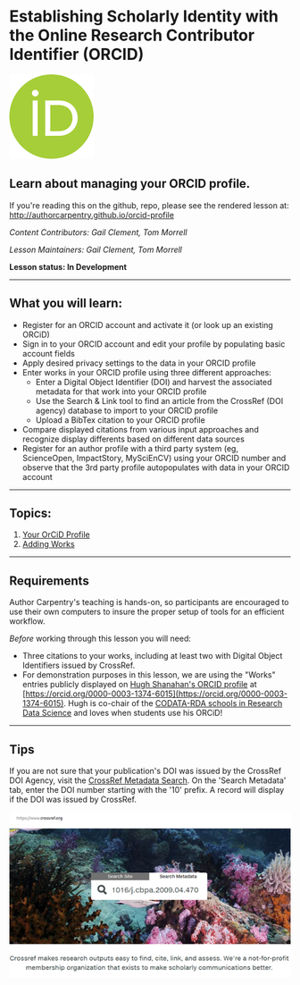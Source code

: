 Establishing Scholarly Identity with the Online Research Contributor Identifier (ORCID)
=======

![](img/orcid.png) 

## Learn about managing your ORCID profile.  

If you're reading this on the github, repo, please see the rendered lesson at: 
http://authorcarpentry.github.io/orcid-profile

*Content Contributors: Gail Clement, Tom Morrell*

*Lesson Maintainers: Gail Clement, Tom Morrell*

**Lesson status: In Development**

-----

## What you will learn:

* Register for an ORCID account and activate it (or look up an existing ORCiD)
* Sign in to your ORCID account and edit your profile by populating basic account fields
* Apply desired privacy settings to the data in your ORCID profile
* Enter works in your ORCID profile using three different approaches:
    * Enter a Digital Object Identifier (DOI) and harvest the associated metadata for that work into your ORCID profile
    * Use the Search & Link tool to find an article from the CrossRef (DOI agency) database to import to your ORCID profile
    * Upload a BibTex citation to your ORCID profile
* Compare displayed citations from various input approaches and recognize display differents based on different data sources
* Register for an author profile with a third party system (eg, ScienceOpen, ImpactStory, MySciEnCV) using your ORCID number and observe that the 3rd party profile autopopulates with data in your ORCID account

-----

## Topics:

1. [Your OrCiD Profile](00-orcid-profile.html)
2. [Adding Works](01-adding-works.html)

-----

## Requirements

Author Carpentry's teaching is hands-on, so participants are encouraged to use
their own computers to insure the proper setup of tools for an efficient
workflow.

*Before* working through this lesson you will need: 

* Three citations to your works, including at least two with Digital Object Identifiers issued by CrossRef. 
* For demonstration purposes in this lesson, we are using the "Works" entries publicly displayed on [Hugh Shanahan's ORCID profile](https://orcid.org/0000-0003-1374-6015) at [https://orcid.org/0000-0003-1374-6015](https://orcid.org/0000-0003-1374-6015). Hugh is co-chair of the [CODATA-RDA schools in Research Data Science](http://www.codata.org/working-groups/research-data-science-summer-schools) and loves when students use his ORCiD!

-----

## Tips

If you are not sure that your publication's DOI was issued by the CrossRef DOI Agency, visit the [CrossRef Metadata Search](https://search.crossref.org/). On the 'Search Metadata' tab, enter the DOI number starting with the '10' prefix. A record will display if the DOI was issued by CrossRef. 

![**Finding citation in CrossRef database**](img/crossref1-600.png)
